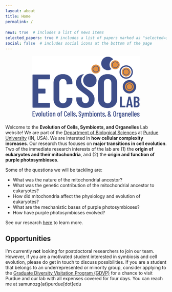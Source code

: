 ```yaml
---
layout: about
title: Home
permalink: /

news: true  # includes a list of news items
selected_papers: true # includes a list of papers marked as "selected={true}"
social: false  # includes social icons at the bottom of the page
---
```

<p align="center">
<img src="/assets/img/ecsolab_logo4.png" width="340">
</p>
<!-- <br> -->

Welcome to the **Evolution of Cells, Symbionts, and Organelles** Lab website! We are part of the [Department of Biological Sciences](https://www.bio.purdue.edu/) at [Purdue University](https://www.purdue.edu/) (IN, USA). We are intereted in **how cellular complexity increases**. Our research thus focuses on **major transitions in cell evolution**. Two of the immediate research interests of the lab are (1) the **origin of eukaryotes and their mitochondria**, and (2) the **origin and function of purple photosymbioses**.

Some of the questions we will be tackling are:

- What was the nature of the mitochondrial ancestor? 
- What was the genetic contribution of the mitochondrial ancestor to eukaryotes? 
- How did mitochondria affect the physiology and evolution of eukaryotes? 
- What are the mechanistic bases of purple photosymbioses? 
- How have purple photosymbioses evolved?
  
See our research [here](https://ecsolab.com/research/) to learn more.

## Opportunities

I'm currently **not** looking for postdoctoral researchers to join our team. However, if you are a motivated student interested in symbiosis and cell evolution, please do get in touch to discuss possibilities. If you are a student that belongs to an underrepresented or minority group, consider applying to the [Graduate Diversity Visitation Program (GDVP)](https://www.purdue.edu/gradschool/diversity/programs/graduate-diversity-visitation-program/) for a chance to visit Purdue and our lab with all expenses covered for four days. You can reach me at samunozg{at}purdue[dot]edu
